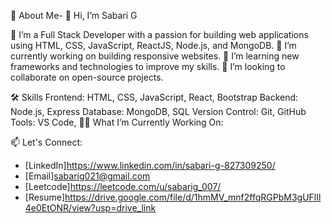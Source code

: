 🚀 About Me- 👋 Hi, I’m Sabari G

👀 I’m a Full Stack Developer with a passion for building web applications using HTML, CSS, JavaScript, ReactJS, Node.js, and MongoDB.
🔭 I’m currently working on building responsive websites.
🌱 I’m learning new frameworks and technologies to improve my skills.
👯 I’m looking to collaborate on open-source projects.



🛠 Skills
Frontend: HTML, CSS, JavaScript, React, Bootstrap
Backend: Node.js, Express
Database: MongoDB, SQL
Version Control: Git, GitHub
Tools: VS Code,
👨‍💻 What I’m Currently Working On:



📫 Let's Connect:
- [LinkedIn]https://www.linkedin.com/in/sabari-g-827309250/
- [Email]sabarig021@gmail.com
- [Leetcode]https://leetcode.com/u/sabarig_007/
- [Resume]https://drive.google.com/file/d/1hmMV_mnf2ffqRGPbM3gUFlIl4e0EtONR/view?usp=drive_link

